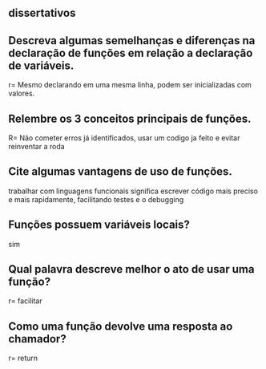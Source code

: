## dissertativos
## Descreva algumas semelhanças e diferenças na declaração de funções em relação a declaração de variáveis.
r= Mesmo declarando em uma mesma linha,  podem ser inicializadas com valores. 
## Relembre os 3 conceitos principais de funções.
R= Não cometer erros já identificados, usar um codigo ja feito e evitar reinventar a roda

## Cite algumas vantagens de uso de funções.
trabalhar com linguagens funcionais significa escrever código mais preciso e mais rapidamente, facilitando testes e o debugging

## Funções possuem variáveis locais?
sim

## Qual palavra descreve melhor o ato de usar uma função?
r= facilitar

## Como uma função devolve uma resposta ao chamador?
r= return